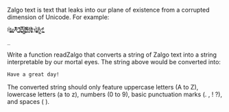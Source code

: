 Zalgo text is text that leaks into our plane of existence from a corrupted dimension of Unicode. For example:

```
H̗̪͇͓̙͎̣̄ͬa͚̯̦͉̖̥v͆ͩ̃͆̓̐ͥe̟͎͖͕͍̎ ̰͚̩̟͕̰͊̽̍ͯ̌͊ā̖̪͉͍̥͙̿ͩ̃ͅ ̬̥͎͑̿ͧg̰̳̺͔̦͉ͫ̀̐̓̐r̝̫̱̘̰͐͋ͯͭͭͭ͆e͙͕̖̗͙̰͌ͭä͓͚̝͓́̌͑ͪ͊ṱͥ ̱ͣd͎͔͎͇̫̪̘̃͐̇à͕̮̈͋ͪy̼̳̱ͮ!̳̥̰̭͇̔ͮ̽̓

_
```
Write a function readZalgo that converts a string of Zalgo text into a string interpretable by our mortal eyes. The string above would be converted into:
```
Have a great day!
```
The converted string should only feature uppercase letters (A to Z), lowercase letters (a to z), numbers (0 to 9), basic punctuation marks (. , ! ?), and spaces ( ).